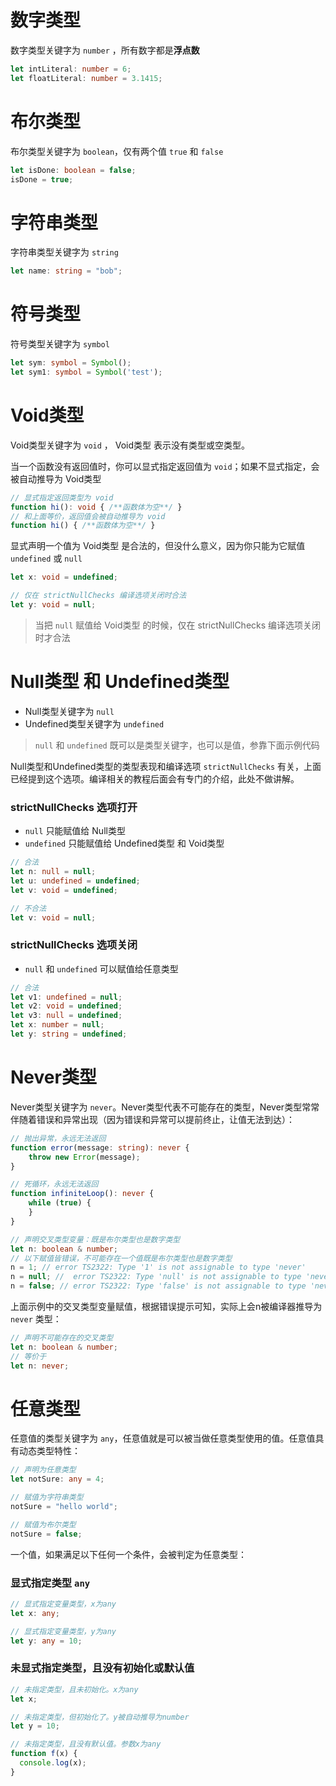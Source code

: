 <h1 id="数字类型">数字类型</h1>

数字类型关键字为 `number` ，所有数字都是**浮点数**

```typescript
let intLiteral: number = 6;
let floatLiteral: number = 3.1415;
```


<h1 id="布尔类型">布尔类型</h1>

布尔类型关键字为 `boolean`，仅有两个值 `true` 和 `false`

```typescript
let isDone: boolean = false;
isDone = true;
```



<h1 id="字符串类型">字符串类型</h1>

字符串类型关键字为 `string`

```typescript
let name: string = "bob";
```


<h1 id="符号类型">符号类型</h1>

符号类型关键字为 `symbol`

```typescript
let sym: symbol = Symbol();  
let sym1: symbol = Symbol('test');
```



<h1 id="Void类型">Void类型</h1>

Void类型关键字为 `void` ， Void类型 表示没有类型或空类型。

当一个函数没有返回值时，你可以显式指定返回值为 `void`；如果不显式指定，会被自动推导为 Void类型

```typescript
// 显式指定返回类型为 void
function hi(): void { /**函数体为空**/ }
// 和上面等价，返回值会被自动推导为 void
function hi() { /**函数体为空**/ }
```

显式声明一个值为 Void类型 是合法的，但没什么意义，因为你只能为它赋值`undefined` 或 `null`

```typescript
let x: void = undefined;

// 仅在 strictNullChecks 编译选项关闭时合法
let y: void = null; 
```

> 当把 `null` 赋值给 Void类型 的时候，仅在 strictNullChecks 编译选项关闭时才合法 




<h1 id="Null类型 和 Undefined类型">Null类型 和 Undefined类型</h1>

- Null类型关键字为 `null`
- Undefined类型关键字为 `undefined`

> `null` 和 `undefined` 既可以是类型关键字，也可以是值，参靠下面示例代码

Null类型和Undefined类型的类型表现和编译选项 `strictNullChecks` 有关，上面已经提到这个选项。编译相关的教程后面会有专门的介绍，此处不做讲解。

### strictNullChecks 选项打开

- `null` 只能赋值给 Null类型
- `undefined` 只能赋值给 Undefined类型 和 Void类型

```typescript
// 合法
let n: null = null;
let u: undefined = undefined;
let v: void = undefined;

// 不合法
let v: void = null;
```

### strictNullChecks 选项关闭

- `null` 和 `undefined` 可以赋值给任意类型

```typescript
// 合法
let v1: undefined = null;
let v2: void = undefined;
let v3: null = undefined;
let x: number = null;
let y: string = undefined;
```


<h1 id="Never类型">Never类型</h1>

Never类型关键字为 `never`。Never类型代表不可能存在的类型，Never类型常常伴随着错误和异常出现（因为错误和异常可以提前终止，让值无法到达）：

```typescript
// 抛出异常，永远无法返回
function error(message: string): never {
    throw new Error(message);
}

// 死循环，永远无法返回
function infiniteLoop(): never {
    while (true) {
    }
}

// 声明交叉类型变量：既是布尔类型也是数字类型
let n: boolean & number;
// 以下赋值皆错误，不可能存在一个值既是布尔类型也是数字类型
n = 1; // error TS2322: Type '1' is not assignable to type 'never'
n = null; //  error TS2322: Type 'null' is not assignable to type 'never'
n = false; // error TS2322: Type 'false' is not assignable to type 'never'
```

上面示例中的交叉类型变量赋值，根据错误提示可知，实际上会n被编译器推导为 `never` 类型：

```typescript
// 声明不可能存在的交叉类型
let n: boolean & number;
// 等价于
let n: never;
```


<h1 id="任意类型">任意类型</h1>

任意值的类型关键字为 `any`，任意值就是可以被当做任意类型使用的值。任意值具有动态类型特性：

```typescript
// 声明为任意类型
let notSure: any = 4;

// 赋值为字符串类型
notSure = "hello world";

// 赋值为布尔类型
notSure = false;
```

一个值，如果满足以下任何一个条件，会被判定为任意类型：

### 显式指定类型 `any`
```typescript
// 显式指定变量类型，x为any
let x: any;

// 显式指定变量类型，y为any
let y: any = 10;
```
### 未显式指定类型，且没有初始化或默认值

```typescript
// 未指定类型，且未初始化。x为any
let x;

// 未指定类型，但初始化了。y被自动推导为number
let y = 10;

// 未指定类型，且没有默认值。参数x为any
function f(x) {
  console.log(x);
}
```

